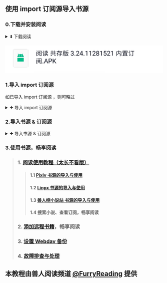 ## 使用 import 订阅源导入书源

### 0.下载并安装阅读
<details>
<summary> ⬇️ 下载阅读 </summary>

点击链接，下载安装包并安装，**推荐使用共存版**
> https://miaogongzi.lanzout.com/b01rgkhhe
>
> 最新下载链接请查看 [下载阅读](./Download.md)
</details>

![img](./pic/DownloadLegado.png)


### 1.导入 import 订阅源 
如已导入 import 订阅源 ，则可略过

<details>
<summary> ➕ 导入 import 订阅源 </summary>

复制下方【免代理】订阅源链接
```
https://cdn.jsdelivr.net/gh/windyhusky/PixivSource@main/import.json
```
#### 1.1 打开【订阅】页面，点击【规则订阅】
![img](./pic/SubscribeEntry.png)


#### 1.2 点击加号，更改规则类型，粘贴链接，保存订阅
**注意这里要把【书源】改成【订阅源】**

![img](./pic/SubscribeRssSourceImport.png)


#### 1.3 点击相应订阅规则，导入并启用/更新书源
![img](./pic/SubscribeHomePage.png)

**首次点击【订阅规则】 即可导入**

![img](./pic/InportRssSourceImport.png)

**导入之后，再次点击则会检查更新**
</details>


### 2.导入书源 & 订阅源
<details>
<summary> ➕ 导入书源 & 订阅源 </summary>

> 更多方法详见：
> **[导入书源](./ImportBookSource.md)** &
> **[导入订阅源](./ImportRssSource.md)**

#### 2.1 打开“书源订阅”
点击 “书源订阅”（ import 订阅源）

![img](./pic/RssSourceImportLogo.png)

点击相应书源/订阅源，导入该源

![img](./pic/RssSourceImportWebpage.png)


#### 2.2 导入相关资源
点击书源，导入书源,**导入之后，再次点击则会检查更新**

![img](./pic/InportBookSourcePixiv.jpg)

点击订阅源，导入订阅源，**导入之后，再次点击则会检查更新**

![img](./pic/InportRssSourceBtsrk.png)
</details>


### 3.使用书源，畅享阅读
> ### 1. [阅读使用教程（太长不看版）](./TooLongToRead.md)
>> #### 1.1 [Pixiv 书源的导入与使用](./Pixiv.md)
>> #### 1.2 [Linpx 书源的导入与使用](./Linpx.md)
>> #### 1.3 [兽人控小说站 书源的导入与使用](./FurryNovel.md)
>> #### 1.4 搜索小说、查看订阅，畅享阅读
> ### 2. [添加远程书籍](./Remotebooks)，畅享阅读
> ### 3. [设置 Webdav 备份](./WebdavBackup.md)
> ### 4. [故障排查与处理](./TroubleShoot.md)


## 本教程由兽人阅读频道 [@FurryReading](https://t.me/FurryReading) 提供